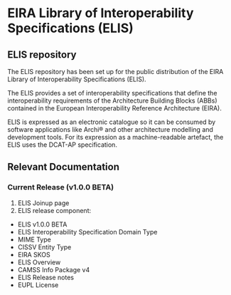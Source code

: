 # EIRA Library of Interoperability Specifications (ELIS)

## ELIS repository
The ELIS repository has been set up for the public distribution of the EIRA Library of Interoperability Specifications (ELIS). 

The ELIS provides a set of interoperability specifications that define the interoperability requirements of the Architecture Building Blocks (ABBs) contained in the European Interoperability Reference Architecture (EIRA). 

ELIS is expressed as an electronic catalogue so it can be consumed by software applications like Archi® and other architecture modelling and development tools. For its expression as a machine-readable artefact, the ELIS uses the DCAT-AP specification.

## Relevant Documentation
### Current Release (v1.0.0 BETA)

1. ELIS Joinup page
2. ELIS release component:
  - ELIS v1.0.0 BETA
  - ELIS Interoperability Specification Domain Type
  - MIME Type
  - CISSV Entity Type
  - EIRA SKOS
  - ELIS Overview
  - CAMSS Info Package v4
  - ELIS Release notes
  - EUPL License
  
